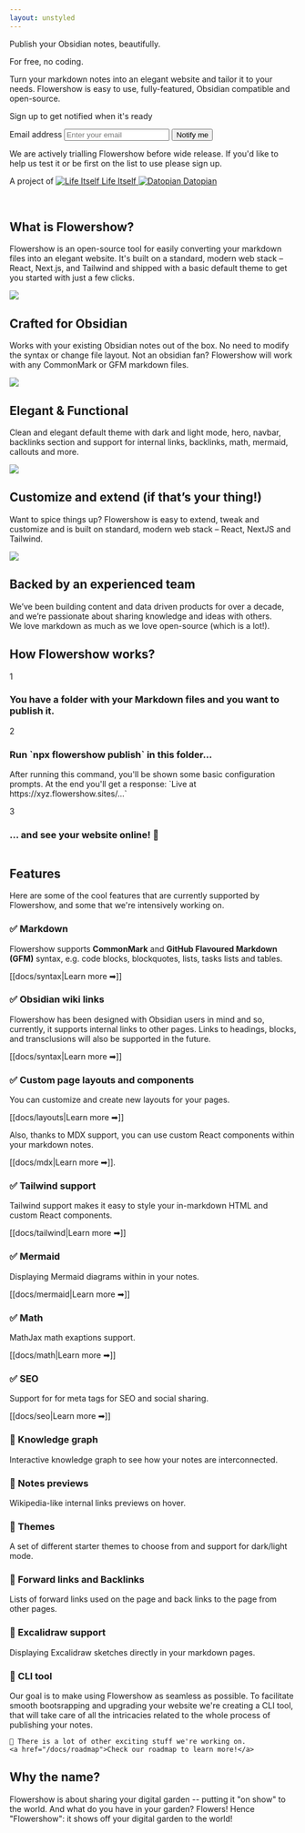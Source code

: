 ```yaml
---
layout: unstyled
---
```


<div className="overflow-hidden -mb-32 mt-[-4.5rem] pb-32 pt-[4.5rem] lg:mt-[-4.75rem] lg:pt-[4.75rem]">
  <div className="py-16 sm:px-2 lg:relative lg:py-20 lg:px-0">
    <div className="mx-auto grid max-w-2xl grid-cols-1 items-center gap-y-16 gap-x-8 px-4 lg:max-w-8xl lg:grid-cols-2 lg:px-8 xl:gap-x-16 xl:px-12">
      <div className="relative mb-10 lg:mb-0 md:text-center lg:text-left">
        <p className="inline bg-gradient-to-r from-indigo-200 via-sky-400 to-indigo-200 bg-clip-text text-6xl tracking-tight text-transparent">Publish your Obsidian notes, beautifully.</p>
        <p className="mt-4 text-3xl dark:text-white tracking-tight">For free, no coding.</p>
        <p className="mt-4 text-xl tracking-tight text-slate-400">Turn your markdown notes into an elegant website and tailor it to your needs. Flowershow is easy to use, fully-featured, Obsidian compatible and open-source.</p>
        <div className="mt-8 sm:mx-auto sm:text-center lg:text-left lg:mx-0">
          <p className="text-base font-medium text-slate-400 dark:text-slate-300">Sign up to get notified when it's ready</p>
          <form method="POST" name="get-updates" data-netlify="true" action="/subscribed" className="mt-3 sm:flex">
            <label htmlFor="email" className="sr-only">
              Email address
            </label>
            <input
              name="email"
              type="email"
              required="required"
              placeholder="Enter your email"
              className="block w-full px-2 py-3 text-base rounded-md bg-slate-200 dark:bg-slate-800 placeholder-gray-500 focus:outline-none focus:ring-2 focus:ring-offset-2 focus:ring-indigo-300 focus:ring-offset-gray-900
                sm:flex-1
              "
            />
            <input type="hidden" name="form-name" value="get-updates" />
            <button type="submit" className="mt-3 w-full px-6 py-3 border border-transparent text-base font-medium rounded-md text-slate-900 bg-sky-300 hover:bg-sky-200 focus:outline-none focus-visible:outline-2 focus-visible:outline-offset-2 focus-visible:outline-sky-300/50 active:bg-sky-500 sm:mt-0 sm:ml-3 sm:flex-shrink-0 sm:inline-flex sm:items-center sm:w-auto">
              Notify me
            </button>
          </form>
          <p className="mt-3 text-sm text-slate-400 dark:text-slate-300 sm:mt-4">
            <span>We are actively trialling Flowershow before wide release. If you'd like to help us test it or be first on the list to use please sign up.</span>
          </p>
        </div>
        <p className="my-10 text-l tracking-wide">
          <span>A project of</span>
          <a href="https://lifeitself.us/" target="_blank" rel="noopener noreferrer">
            <img src="/assets/images/life-itself-logo.svg" alt="Life Itself" className="mx-2 mb-1 h-6 inline"/>
            <span>Life Itself</span>
          </a> 
          <a href="https://www.datopian.com/" target="_blank" rel="noopener noreferrer">
            <img src="/assets/images/datopian_logo.png" alt="Datopian" className="mx-2 mb-1 h-6 inline bg-black rounded-full"/>
            <span>Datopian</span>
          </a> 
        </p>
      </div>
      <div className="relative">
        <img src="/assets/images/obsidian_dark_new.png" alt="" className="relative -top-14 w-3/4 rounded-lg hidden dark:block" />
        <img src="/assets/images/flowershow_dark.png" alt="" className=" absolute top-10 left-1/3 w-3/4 rounded-lg hidden dark:block" />
        <img src="/assets/images/obsidian_light_new.png" alt="" className="relative -top-14 w-3/4 rounded-lg dark:hidden" />
        <img src="/assets/images/flowershow_light.png" alt="" className=" absolute top-10 left-1/3 w-3/4 rounded-lg dark:hidden" />
      </div>
    </div>
  </div>
</div>


<div className="py-10 sm:px-2 lg:relative lg:px-0" id="overview">
  <div className="prose dark:prose-invert mx-auto max-w-6xl px-4 lg:max-w-6xl lg:px-8 xl:px-12">
    <h2 className="text-center">What is Flowershow?</h2>
    <p>Flowershow is an open-source tool for easily converting your markdown files into an elegant website. It's built on a standard, modern web stack – React, Next.js, and Tailwind and shipped with a basic default theme to get you started with just a few clicks.</p>
    <div className="not-prose my-12 grid grid-cols-1 gap-6 sm:grid-cols-2">
      <div className="group relative rounded-xl border border-slate-200 dark:border-slate-800">
        <div className="absolute -inset-px rounded-xl border-2 border-transparent opacity-0 [background:linear-gradient(var(--quick-links-hover-bg,theme(colors.sky.50)),var(--quick-links-hover-bg,theme(colors.sky.50)))_padding-box,linear-gradient(to_top,theme(colors.indigo.400),theme(colors.cyan.400),theme(colors.sky.500))_border-box] group-hover:opacity-100 dark:[--quick-links-hover-bg:theme(colors.slate.800)]" />
        <div className="relative overflow-hidden rounded-xl p-6">
          <img src="/assets/images/obsidian_icon.png" className="h-12 w-auto" />
          <h2 className="mt-4 font-display text-base text-slate-900 dark:text-white">Crafted for Obsidian</h2>
          <p className="mt-1 text-sm text-slate-700 dark:text-slate-400">Works with your existing Obsidian notes out of the box. No need to modify the syntax or change file layout. Not an obsidian fan? Flowershow will work with any CommonMark or GFM markdown files.</p>
        </div>
      </div>
      <div className="group relative rounded-xl border border-slate-200 dark:border-slate-800">
        <div className="absolute -inset-px rounded-xl border-2 border-transparent opacity-0 [background:linear-gradient(var(--quick-links-hover-bg,theme(colors.sky.50)),var(--quick-links-hover-bg,theme(colors.sky.50)))_padding-box,linear-gradient(to_top,theme(colors.indigo.400),theme(colors.cyan.400),theme(colors.sky.500))_border-box] group-hover:opacity-100 dark:[--quick-links-hover-bg:theme(colors.slate.800)]" />
        <div className="relative overflow-hidden rounded-xl p-6">
          <img src="/assets/images/park.png" className="h-12 w-auto" />
          <h2 className="mt-4 font-display text-base text-slate-900 dark:text-white">Elegant & Functional</h2>
          <p className="mt-1 text-sm text-slate-700 dark:text-slate-400">Clean and elegant default theme with dark and light mode, hero, navbar, backlinks section and support for internal links, backlinks, math, mermaid, callouts and more.</p>
        </div>
      </div>
      <div className="group relative rounded-xl border border-slate-200 dark:border-slate-800">
        <div className="absolute -inset-px rounded-xl border-2 border-transparent opacity-0 [background:linear-gradient(var(--quick-links-hover-bg,theme(colors.sky.50)),var(--quick-links-hover-bg,theme(colors.sky.50)))_padding-box,linear-gradient(to_top,theme(colors.indigo.400),theme(colors.cyan.400),theme(colors.sky.500))_border-box] group-hover:opacity-100 dark:[--quick-links-hover-bg:theme(colors.slate.800)]" />
        <div className="relative overflow-hidden rounded-xl p-6">
          <img src="/assets/images/farming.png" className="h-12 w-auto" />
          <h2 className="mt-4 font-display text-base text-slate-900 dark:text-white">Customize and extend (if that’s your thing!)</h2>
          <p className="mt-1 text-sm text-slate-700 dark:text-slate-400">Want to spice things up? Flowershow is easy to extend, tweak and customize and is built on standard, modern web stack – React, NextJS and Tailwind.</p>
        </div>
      </div>
      <div className="group relative rounded-xl border border-slate-200 dark:border-slate-800">
        <div className="absolute -inset-px rounded-xl border-2 border-transparent opacity-0 [background:linear-gradient(var(--quick-links-hover-bg,theme(colors.sky.50)),var(--quick-links-hover-bg,theme(colors.sky.50)))_padding-box,linear-gradient(to_top,theme(colors.indigo.400),theme(colors.cyan.400),theme(colors.sky.500))_border-box] group-hover:opacity-100 dark:[--quick-links-hover-bg:theme(colors.slate.800)]" />
        <div className="relative overflow-hidden rounded-xl p-6">
          <img src="/assets/images/data.png" className="h-12 w-auto" />
          <h2 className="mt-4 font-display text-base text-slate-900 dark:text-white">Backed by an experienced team</h2>
          <p className="mt-1 text-sm text-slate-700 dark:text-slate-400">We’ve been building content and data driven products for over a decade, and we’re passionate about sharing knowledge and ideas with others.<br/>We love markdown as much as we love open-source (which is a lot!).</p>
        </div>
      </div> 
    </div>
  </div>
  

<div className="py-10 sm:px-2 lg:relative lg:px-0" id="how">
  <div className="prose dark:prose-invert mx-auto max-w-6xl px-4 lg:max-w-6xl lg:px-8 xl:px-12">
    <h2 className="text-center">How Flowershow works?</h2>
      <div className="relative grid grid-cols-1 gap-6 my-4 lg:my-16 lg:grid-cols-2 lg:gap-16">
        <div>
          <div className="flex items-center space-x-4 sm:space-x-8">
            <div className="flex h-10 w-10 shrink-0 items-center justify-center rounded-full border border-sky-200 bg-sky-100 text-xl text-sky-600 ring-2 ring-white dark:border-sky-900 dark:bg-[#163C57] dark:text-sky-500 dark:ring-gray-950">
              1
            </div>
            <h3 className="m-0">
              You have a folder with your Markdown files and you want to publish it.
            </h3>
          </div>
        </div>
        <div>
          <img src="/assets/images/content_folder.png" alt="" className="lg:max-h-[20rem] m-0"/>
        </div>
        <img src="/assets/images/arrow.png" alt="" className="hidden lg:block h-[10rem] absolute bottom-0 left-[38%] rotate-[45deg] translate-y-1/2" />
      </div> 
      <div className="relative grid grid-cols-1 gap-6 my-4 lg-my-16 lg:grid-cols-2 lg:gap-16">
        <div className="hidden lg:block">
          <img src="/assets/images/npx.png" alt="" className="m-0 lg:max-h-[20rem]"/>
        </div>
        <div>
          <div className="flex items-center space-x-4 sm:space-x-8">
            <div className="flex h-10 w-10 shrink-0 items-center justify-center rounded-full border border-sky-200 bg-sky-100 text-xl text-sky-600 ring-2 ring-white dark:border-sky-900 dark:bg-[#163C57] dark:text-sky-500 dark:ring-gray-950">
              2
            </div>
            <h3 className="m-0">
              Run `npx flowershow publish` in this folder...
            </h3>
          </div>
          <p>After running this command, you'll be shown some basic configuration prompts. At the end you'll get a response: `Live at https://xyz.flowershow.sites/...`</p>
        </div>
        <div className="lg:hidden">
          <img src="/assets/images/npx.png" alt="" className="m-0 lg:max-h-[20rem]"/>
        </div>
        <img src="/assets/images/arrow.png" alt="" className="hidden lg:block h-[12rem] absolute left-[38%]  -rotate-[45deg] bottom-0 translate-y-[9rem]"/>
      </div>
      <div className="relative grid grid-cols-1 gap-6 my-4 lg:my-16 lg:grid-cols-2 lg:gap-16">
        <div>
          <div className="flex items-center space-x-4 sm:space-x-8">
            <div className="flex h-10 w-10 shrink-0 items-center justify-center rounded-full border border-sky-200 bg-sky-100 text-xl text-sky-600 ring-2 ring-white dark:border-sky-900 dark:bg-[#163C57] dark:text-sky-500 dark:ring-gray-950">
              3
            </div>
            <h3 className="m-0">... and see your website online! 🎊</h3>
          </div>
        </div>
        <div>
          <img src="/assets/images/result_mac_dark.png" alt="" className="rounded-lg shadow-xl m-0" />
        </div>
      </div> 
    </div>
  </div>
</div>

<div className="py-10 sm:px-2 lg:relative lg:px-0" id="features">
  <div className="prose dark:prose-invert mx-auto max-w-2xl px-4 lg:max-w-4xl lg:px-8 xl:px-12">
    <h2 className="text-center">Features</h2>

Here are some of the cool features that are currently supported by Flowershow, and some that we're intensively working on.

### ✅ Markdown

Flowershow supports **CommonMark** and **GitHub Flavoured Markdown (GFM)** syntax, e.g. code blocks, blockquotes, lists, tasks lists and tables.

[[docs/syntax|Learn more ➡]]

### ✅ Obsidian wiki links

Flowershow has been designed with Obsidian users in mind and so, currently, it supports internal links to other pages. Links to headings, blocks, and transclusions will also be supported in the future.

[[docs/syntax|Learn more ➡]]

### ✅ Custom page layouts and components

You can customize and create new layouts for your pages.

[[docs/layouts|Learn more ➡]]

Also, thanks to MDX support, you can use custom React components within your markdown notes.

[[docs/mdx|Learn more ➡]].

### ✅ Tailwind support

Tailwind support makes it easy to style your in-markdown HTML and custom React components.

[[docs/tailwind|Learn more ➡]]

### ✅ Mermaid

Displaying Mermaid diagrams within in your notes.

[[docs/mermaid|Learn more ➡]]

### ✅ Math

MathJax math exaptions support.

[[docs/math|Learn more ➡]]

### ✅ SEO

Support for for meta tags for SEO and social sharing.

[[docs/seo|Learn more ➡]]

### 🚧 Knowledge graph

Interactive knowledge graph to see how your notes are interconnected.

### 🚧 Notes previews

Wikipedia-like internal links previews on hover.

### 🚧 Themes

A set of different starter themes to choose from and support for dark/light mode.

### 🚧 Forward links and Backlinks

Lists of forward links used on the page and back links to the page from other pages.

### 🚧 Excalidraw support

Displaying Excalidraw sketches directly in your markdown pages.

### 🚧 CLI tool

Our goal is to make using Flowershow as seamless as possible. To facilitate smooth bootsrapping and upgrading your website we're creating a CLI tool, that will take care of all the intricacies related to the whole process of publishing your notes.

    👷 There is a lot of other exciting stuff we're working on.
    <a href="/docs/roadmap">Check our roadmap to learn more!</a>

  </div>
</div>


<div className="py-10 sm:px-2 lg:relative lg:px-0">
  <div className="prose dark:prose-invert mx-auto max-w-2xl px-4 lg:max-w-4xl lg:px-8 xl:px-12">
    <h2 className="text-center">Why the name?</h2>
    <p>Flowershow is about sharing your digital garden -- putting it "on show" to the world. And what do you have in your garden? Flowers! Hence "Flowershow": it shows off your digital garden to the world!</p>
  </div>
</div>

